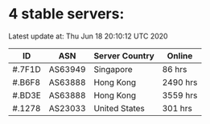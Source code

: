 # 4 stable servers:

Latest update at: Thu Jun 18 20:10:12 UTC 2020

| ID | ASN | Server Country | Online |
| -- | --- | -------------- | ------ |
| #.7F1D | AS63949 | Singapore | 86 hrs |
| #.B6F8 | AS63888 | Hong Kong | 2490 hrs |
| #.BD3E | AS63888 | Hong Kong | 3559 hrs |
| #.1278 | AS23033 | United States | 301 hrs |

